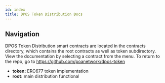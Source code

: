 ```yaml
---
id: index
title: DPOS Token Distribution Docs
---
```


## Navigation

DPOS Token Distribution smart contracts are located in the contracts directory, which contains the root contracts as well as token subdirectory. View the documentation by selecting a contract from the menu. To return to the repo, go to https://github.com/poanetwork/dpos-token

- **token:** ERC677 token implementation 
- **root:** main distribution functional
